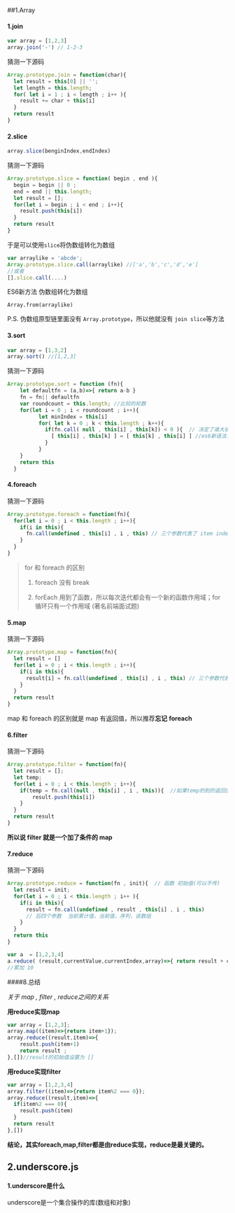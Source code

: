 ##1.Array

#### 1.join

```javascript
var array = [1,2,3]
array.join('-') // 1-2-3
```

猜测一下源码

```javascript
Array.prototype.join = function(char){
  let result = this[0] || '';
  let length = this.length;
  for( let i = 1 ; i < length ; i++ ){
    result += char + this[i]
  }
  return result
}
```

#### 2.slice

```javascript
array.slice(benginIndex,endIndex)
```

猜测一下源码

```javascript
Array.prototype.slice = function( begin , end ){
  begin = begin || 0 ;
  end = end || this.length;
  let result = [];
  for(let i = begin ; i < end ; i++){
    result.push(this[i])
  }
  return result
} 
```

于是可以使用`slice`将伪数组转化为数组

```javascript
var arraylike = 'abcde';
Array.prototype.slice.call(arraylike) //['a','b','c','d','e']
//或者
[].slice.call(....)
```

ES6新方法 伪数组转化为数组

`Array.from(arraylike)`

P.S. 伪数组原型链里面没有 `Array.prototype`，所以他就没有 `join slice`等方法

#### 3.sort

```javascript
var array = [1,3,2]
array.sort() //[1,2,3]
```

猜测一下源码

```javascript
Array.prototype.sort = function (fn){
    let defaultfn = (a,b)=>{ return a-b }
    fn = fn|| defaultfn
    var roundcount = this.length; //比较的轮数
    for(let i = 0 ; i < roundcount ; i++){
          let minIndex = this[i]
          for( let k = 0 ; k < this.length ; k++){
            if(fn.call( null , this[i] , this[k]) < 0 ){  // 决定了谁大谁小
              [ this[i] , this[k] ] = [ this[k] , this[i] ] //es6新语法，交换值
            }
          }
    }
  	return this
  }
```

#### 4.foreach

猜测一下源码

```javascript
Array.prototype.foreach = function(fn){
  for(let i = 0 ; i < this.length ; i++){
    if(i in this){
      fn.call(undefined , this[i] , i , this) // 三个参数代表了 item index array
    }
  }
}
```

> for 和 foreach 的区别
>
> 1. foreach 没有 break 
>
>
> 2. forEach 用到了函数，所以每次迭代都会有一个新的函数作用域；for 循环只有一个作用域 (著名前端面试题)

#### 5.map

猜测一下源码

```javascript
Array.prototype.map = function(fn){
  let result = []
  for(let i = 0 ; i < this.length ; i++){
    if(i in this){
      result[i] = fn.call(undefined , this[i] , i , this) // 三个参数代表了 item index array
    }
  }
  return result
}
```

map 和 foreach 的区别就是 map 有返回值，所以推荐**忘记** **foreach**

#### 6.filter

猜测一下源码

```javascript
Array.prototype.filter = function(fn){
  let result = [];
  let temp;
  for(let i = 0 ; i < this.length ; i++){
    if(temp = fn.call(null , this[i] , i , this)){  //如果temp的到的返回值为 true
      	result.push(this[i])
    }
  }
  return result
}
```

**所以说 filter 就是一个加了条件的 map** 

#### 7.reduce

猜测一下源码

```javascript
Array.prototype.reduce = function(fn , init){  // 函数 初始值(可以不传)
  let result = init;
  for(let i = 0 ; i < this.length ; i++ ){
    if(i in this){
      result = fn.call(undefined , result , this[i] , i , this) 
      // 后四个参数  当前累计值，当前值，序列，该数组
    }
  }
  return this
}

var a  = [1,2,3,4]
a.reduce( (result,currentValue,currentIndex,array)=>{ return result + currentValue } , 0 ) 
//累加 10
```

####8.总结

*关于 map , filter , reduce之间的关系*

**用reduce实现map**

```javascript
var array = [1,2,3];
array.map((item)=>{return item+1});
array.reduce((result,item)=>{
	result.push(item+1)
    return result ; 
},[])//result的初始值设置为 []
```

**用reduce实现filter**

```javascript
var array = [1,2,3,4]
array.filter((item)=>{return item%2 === 0});
array.reduce((result,item)=>{
  if(item%2 === 0){
    result.push(item)
  }
  return result
},[])
```

**结论，其实foreach,map,filter都是由reduce实现，reduce是最关键的。**

## 2.underscore.js

#### 1.underscore是什么

underscore是一个集合操作的库(数组和对象)

